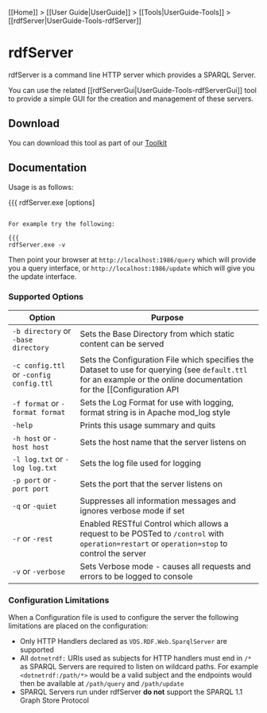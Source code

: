 [[Home]] > [[User Guide|UserGuide]] > [[Tools|UserGuide-Tools]] > [[rdfServer|UserGuide-Tools-rdfServer]]

# rdfServer 

rdfServer is a command line HTTP server which provides a SPARQL Server.

You can use the related [[rdfServerGui|UserGuide-Tools-rdfServerGui]] tool to provide a simple GUI for the creation and management of these servers.

## Download 

You can download this tool as part of our [Toolkit](http://www.dotnetrdf.org?content.asp?pageID=Download%20dotNetRDF%20Toolkit%20for%20Windows)

## Documentation 

Usage is as follows:

{{{
rdfServer.exe [options]
```

For example try the following:

{{{
rdfServer.exe -v
```

Then point your browser at `http://localhost:1986/query` which will provide you a query interface, or `http://localhost:1986/update` which will give you the update interface.

### Supported Options 

| Option | Purpose |
| --- | --- |
| `-b directory` or `-base directory` | Sets the Base Directory from which static content can be served |
| `-c config.ttl` or `-config config.ttl` | Sets the Configuration File which specifies the Dataset to use for querying (see `default.ttl` for an example or the online documentation for the [[Configuration API|UserGuide-Configuration-API]]).  Configuration via the Configuration API has some limitations as detailed later on this page. |
| `-f format` or `-format format` | Sets the Log Format for use with logging, format string is in Apache mod_log style |
| `-help` | Prints this usage summary and quits |
| `-h host` or `-host host` | Sets the host name that the server listens on |
| `-l log.txt` or `-log log.txt` | Sets the log file used for logging |
| `-p port` or `-port port` | Sets the port that the server listens on |
| `-q` or `-quiet` | Suppresses all information messages and ignores verbose mode if set
| `-r` or `-rest` | Enabled RESTful Control which allows a request to be POSTed to `/control` with `operation=restart` or `operation=stop` to control the server |
| `-v` or `-verbose` | Sets Verbose mode - causes all requests and errors to be logged to console |

### Configuration Limitations 

When a Configuration file is used to configure the server the following limitations are placed on the configuration:

* Only HTTP Handlers declared as `VDS.RDF.Web.SparqlServer` are supported
* All `dotnetrdf:` URIs used as subjects for HTTP handlers must end in `/*` as SPARQL Servers are required to listen on wildcard paths.  For example `<dotnetrdf:/path/*>` would be a valid subject and the endpoints would then be available at `/path/query` and `/path/update`
* SPARQL Servers run under rdfServer **do not** support the SPARQL 1.1 Graph Store Protocol
